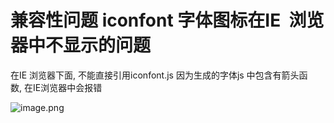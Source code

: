 # 兼容性问题 iconfont 字体图标在IE  浏览器中不显示的问题

在IE 浏览器下面, 不能直接引用iconfont.js 因为生成的字体js 中包含有箭头函数, 在IE浏览器中会报错

![image.png](https://alidocs.oss-cn-zhangjiakou.aliyuncs.com/res/Yvenve5P1yaQ4loy/img/b2c7cd65-e8b6-4ef6-9a1d-d9a20eda7465.png)
